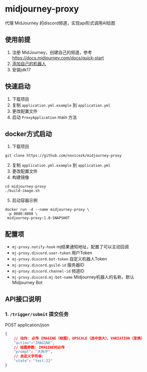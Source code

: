 # midjourney-proxy

代理 MidJourney 的discord频道，实现api形式调用AI绘图

## 使用前提
1. 注册 MidJourney，创建自己的频道，参考 https://docs.midjourney.com/docs/quick-start
2. [添加自己的机器人](./docs/discord-bot.md)
3. 安装jdk17

## 快速启动
1. 下载项目
2. 复制 `application.yml.example` 到 `application.yml`
3. 更改配置文件
4. 启动 `ProxyApplication` main 方法

## docker方式启动

1. 下载项目
```shell
git clone https://github.com/novicezk/midjourney-proxy
```
2. 复制 `application.yml.example` 到 `application.yml`
3. 更改配置文件
4. 构建镜像
```shell
cd midjourney-proxy
./build-image.sh
```
5. 启动容器示例
```shell
docker run -d --name midjourney-proxy \
 -p 8080:8080 \
 midjourney-proxy:1.0-SNAPSHOT
```

## 配置项
- `mj-proxy.notify-hook` mj结果通知地址，配置了可以主动回调
- `mj-proxy.discord.user-token` 用户Token
- `mj-proxy.discord.bot-token` 自定义机器人Token
- `mj-proxy.discord.guild-id` 服务器ID
- `mj-proxy.discord.channel-id` 频道ID
- `mj-proxy.discord.mj-bot-name` Midjourney机器人的名称，默认 Midjourney Bot

## API接口说明

### 1. `/trigger/submit` 提交任务
POST  application/json
```json
{
    // 动作: 必传 IMAGINE（绘图）、UPSCALE（选中放大）、VARIATION（变换）
    "action":"IMAGINE",
    // 绘图参数: IMAGINE时必传
    "prompt": "大狗子",
    // 自定义字符串:
    "state": "test:22"
}
```



